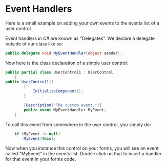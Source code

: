 # Event Handlers


Here is a small example on adding your own events to the events list of a user control.

Event handlers in C# are known as "Delegates". We declare a delegate outside of our class like so:

```csharp
public delegate void MyEventHandler(object sender);
```

Now here is the class declaration of a simple user control: 

```csharp
public partial class UserControl1 : UserControl
    {
public UserControl1()
        {
            InitializeComponent();
        }

        [Description("The custom event.")]
        public event MyEventHandler MyEvent;
    }
```

To call this event from somewhere in the user control, you simply do: 

```csharp
    if (MyEvent != null)
        MyEvent(this);
```

Now when you instance this control on your forms, you will see an event called "MyEvent" in the events list. Double click on that to insert a handler for that event in your forms code. 